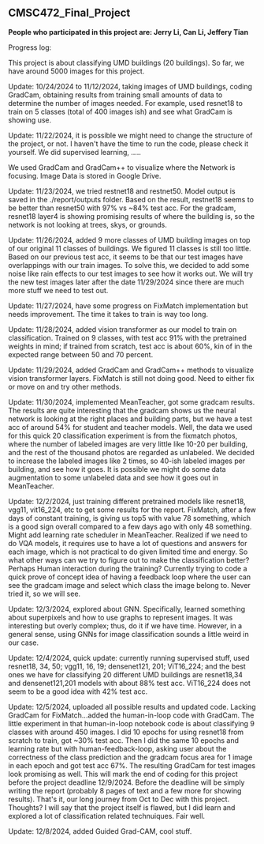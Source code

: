 ## CMSC472_Final_Project
<strong>People who participated in this project are: Jerry Li, Can Li, Jeffery Tian</strong>


Progress log:

This project is about classifying UMD buildings (20 buildings). So far, we have around 5000 images for this project.


Update: 10/24/2024 to 11/12/2024, taking images of UMD buildings, coding GradCam, obtaining results from training small amounts of data to determine the number of images needed. For example, used resnet18 to train on 5 classes (total of 400 images ish) and see what GradCam is showing use. 


Update: 11/22/2024, it is possible we might need to change the structure of the project, or not.
I haven't have the time to run the code, please check it yourself. We did supervised learning, .....


We used GradCam and GradCam++ to visualize where the Network is focusing. Image Data is stored in Google Drive. 

Update: 11/23/2024, we tried restnet18 and restnet50. Model output is saved in the ./report/outputs folder. Based on the result, restnet18 seems to be better than resnet50 with 97% vs ~84% test acc. For the gradcam, resnet18 layer4 is showing promising results of where the building is, so the network is not looking at trees, skys, or grounds.


Update: 11/26/2024, added 9 more classes of UMD building images on top of our original 11 classes of buildings. We figured 11 classes is still too little. Based on our previous test acc, it seems to be that our test images have overlappings with our train images. To solve this, we decided to add some noise like rain effects to our test images to see how it works out. We will try the new test images later after the date 11/29/2024 since there are much more stuff we need to test out.


Update: 11/27/2024, have some progress on FixMatch implementation but needs improvement. The time it takes to train is way too long.


Update: 11/28/2024, added vision transformer as our model to train on classification. Trained on 9 classes, with test acc 91% with the pretrained weights in mind; if trained from scratch, test acc is about 60%, kin  of in the expected range between 50 and 70 percent.


Update: 11/29/2024, added GradCam and GradCam++ methods to visualize vision transformer layers. FixMatch is still not doing good. Need to either fix or move on and try other methods.


Update: 11/30/2024, implemented MeanTeacher, got some gradcam results. The results are quite interesting that the gradcam shows us the neural network is looking at the right places and building parts, but we have a test acc of around 54% for student and teacher models. Well, the data we used for this quick 20 classification experiment is from the fixmatch photos, where the number of labeled images are very little like 10-20 per building, and the rest of the thousand photos are regarded as unlabeled. We decided to increase the labeled images like 2 times, so 40-ish labeled images per building, and see how it goes. It is possible we might do some data augmentation to some unlabeled data and see how it goes out in MeanTeacher.


Update: 12/2/2024, just training different pretrained models like resnet18, vgg11, vit16_224, etc to get some results for the report. FixMatch, after a few days of constant training, is giving us top5 with value 78 something, which is a good sign overall compared to a few days ago with only 48 something. Might add learning rate scheduler in MeanTeacher. Realized if we need to do VQA models, it requires use to have a lot of questions and answers for each image, which is not practical to do given limited time and energy. So what other ways can we try to figure out to make the classification better? Perhaps Human interaction during the training? Currently trying to code a quick prove of concept idea of having a feedback loop where the user can see the gradcam image and select which class the image belong to. Never tried it, so we will see. 


Update: 12/3/2024, explored about GNN. Specifically, learned something about superpixels and how to use graphs to represent images. It was interesting but overly complex; thus, do it if we have time. However, in a general sense, using GNNs for image classification sounds a little weird in our case.


Update: 12/4/2024, quick update: currently running supervised stuff, used resnet18, 34, 50; vgg11, 16, 19; densenet121, 201; ViT16_224; and the best ones we have for classifying 20 different UMD buildings are resnet18,34 and densenet121,201 models with about 88% test acc. ViT16_224 does not seem to be a good idea with 42% test acc. 


Update: 12/5/2024, uploaded all possible results and updated code. Lacking GradCam for FixMatch...added the human-in-loop code with GradCam. The little experiment in that human-in-loop notebook code is about classifying 9 classes with around 450 images. I did 10 epochs for using resnet18 from scratch to train, got ~30% test acc. Then I did the same 10 epochs and learning rate but with human-feedback-loop, asking user about the correctness of the class prediction and the gradcam focus area for 1 image in each epoch and got test acc 67%. The resulting GradCam for test images look promising as well. This will mark the end of coding for this project before the project deadline 12/9/2024. Before the deadline will be simply writing the report (probably 8 pages of text and a few more for showing results). That's it, our long journey from Oct to Dec with this project. Thoughts? I will say that the project itself is flawed, but I did learn and explored a lot of classification related technuiques. Fair well.

Update: 12/8/2024, added Guided Grad-CAM, cool stuff.
